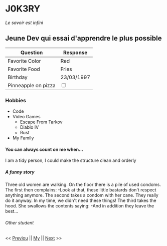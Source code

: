 # J0K3RY
*Le savoir est infini*

## Jeune Dev qui essai d'apprendre le plus possible

| Question       | Response   |
|----------------|------------|
| Favorite Color | Red        |
| Favorite Food  | Fries      |
| Birthday       | 23/03/1997 |
| Pinneapple on pizza | <input type="checkbox">


### Hobbies
* Code
* Video Games
    * Escape From Tarkov
    * Diablo IV
    * Rust
* My Family

#### You can always count on me when... 

I am a tidy person, I could make the structure clean and orderly

##### A funny story

Three old women are walking. On the floor there is a pile of used condoms. The first then complains:
 -Look at that, these little bastards don't respect anything anymore.
The second takes a condom with her cane. They really do it anyway. In my time, we didn't need these things!
The third takes the hood. She swallows the contents saying:
 -And in addition they leave the best...

###### Other student

<< [Previou](www.google.com) || [My](J0K3RY) || [Next](www.google.com) >>
